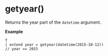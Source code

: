 # getyear()

Returns the year part of the `datetime` argument.

**Example**

<!-- csl --> 
```
T
| extend year = getyear(datetime(2015-10-12))
// year == 2015
```